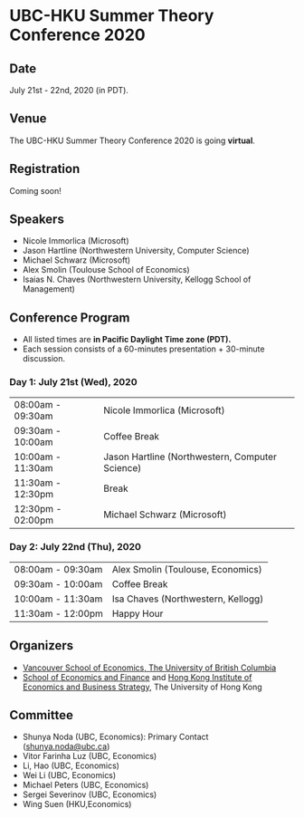 # UBC-HKU Summer Theory Conference 2020

## Date
July 21st - 22nd, 2020 (in PDT).

## Venue

The UBC-HKU Summer Theory Conference 2020 is going **virtual**.

## Registration

Coming soon!


## Speakers
- Nicole Immorlica (Microsoft)
- Jason Hartline (Northwestern University, Computer Science)
- Michael Schwarz (Microsoft)
- Alex Smolin (Toulouse School of Economics)
- Isaias N. Chaves (Northwestern University, Kellogg School of Management)


## Conference Program

- All listed times are **in Pacific Daylight Time zone (PDT).**
- Each session consists of a 60-minutes presentation + 30-minute discussion.

### Day 1: July 21st (Wed), 2020

|                   |                                                 |
|-------------------|-------------------------------------------------|
| 08:00am - 09:30am | Nicole Immorlica (Microsoft)                    |
| 09:30am - 10:00am | Coffee Break                                    |
| 10:00am - 11:30am | Jason Hartline (Northwestern, Computer Science) |
| 11:30am - 12:30pm | Break                                           |
| 12:30pm - 02:00pm | Michael Schwarz (Microsoft)                     |


### Day 2: July 22nd (Thu), 2020

|                   |                                    |
|-------------------|------------------------------------|
| 08:00am - 09:30am | Alex Smolin (Toulouse, Economics)  |
| 09:30am - 10:00am | Coffee Break                       |
| 10:00am - 11:30am | Isa Chaves (Northwestern, Kellogg) |
| 11:30am - 12:00pm | Happy Hour                         |


## Organizers

- [Vancouver School of Economics, The University of British Columbia](https://economics.ubc.ca/)  
- [School of Economics and Finance](http://www.sef.hku.hk/) and [Hong Kong Institute of Economics and Business Strategy](http://www.hiebs.hku.hk/), The University of Hong Kong


## Committee
- Shunya Noda (UBC, Economics): Primary Contact (shunya.noda@ubc.ca)
- Vitor Farinha Luz (UBC, Economics)
- Li, Hao (UBC, Economics)
- Wei Li (UBC, Economics)
- Michael Peters (UBC, Economics)
- Sergei Severinov (UBC, Economics)
- Wing Suen (HKU,Economics)
